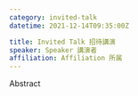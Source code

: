 ```yaml
---
category: invited-talk
datetime: 2021-12-14T09:35:00Z

title: Invited Talk 招待講演
speaker: Speaker 講演者
affiliation: Affiliation 所属
---
```


Abstract
